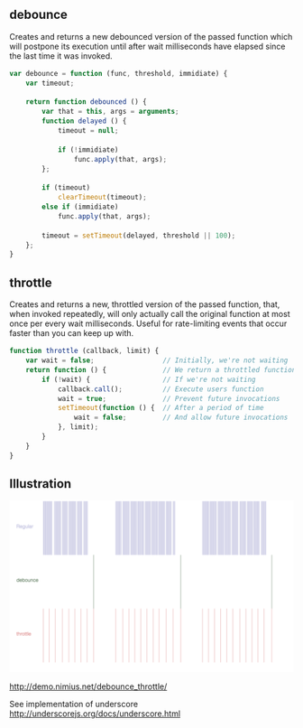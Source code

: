 ## debounce
Creates and returns a new debounced version of the passed function which will postpone its execution until after wait milliseconds have elapsed since the last time it was invoked.

```javascript
var debounce = function (func, threshold, immidiate) {
    var timeout;
 
    return function debounced () {
        var that = this, args = arguments;
        function delayed () {
            timeout = null; 

            if (!immidiate)
                func.apply(that, args);
        };
 
        if (timeout)
            clearTimeout(timeout);
        else if (immidiate)
            func.apply(that, args);
 
        timeout = setTimeout(delayed, threshold || 100); 
    };
}
```

## throttle
Creates and returns a new, throttled version of the passed function, that, when invoked repeatedly, will only actually call the original function at most once per every wait milliseconds. Useful for rate-limiting events that occur faster than you can keep up with.

```javascript
function throttle (callback, limit) {
    var wait = false;                 // Initially, we're not waiting
    return function () {              // We return a throttled function
        if (!wait) {                  // If we're not waiting
            callback.call();          // Execute users function
            wait = true;              // Prevent future invocations
            setTimeout(function () {  // After a period of time
                wait = false;         // And allow future invocations
            }, limit);
        }
    }
}
```
## Illustration
![Illustration](https://raw.githubusercontent.com/jiahanwang/javascript-notes/master/images/debounce-throttle.png)

http://demo.nimius.net/debounce_throttle/

See implementation of underscore
	http://underscorejs.org/docs/underscore.html
